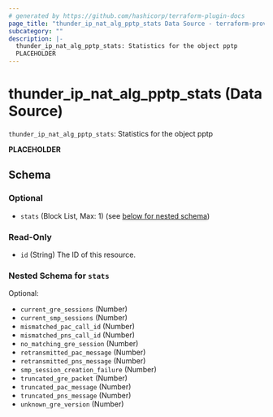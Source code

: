 ```yaml
---
# generated by https://github.com/hashicorp/terraform-plugin-docs
page_title: "thunder_ip_nat_alg_pptp_stats Data Source - terraform-provider-thunder"
subcategory: ""
description: |-
  thunder_ip_nat_alg_pptp_stats: Statistics for the object pptp
  PLACEHOLDER
---
```


# thunder_ip_nat_alg_pptp_stats (Data Source)

`thunder_ip_nat_alg_pptp_stats`: Statistics for the object pptp

__PLACEHOLDER__



<!-- schema generated by tfplugindocs -->
## Schema

### Optional

- `stats` (Block List, Max: 1) (see [below for nested schema](#nestedblock--stats))

### Read-Only

- `id` (String) The ID of this resource.

<a id="nestedblock--stats"></a>
### Nested Schema for `stats`

Optional:

- `current_gre_sessions` (Number)
- `current_smp_sessions` (Number)
- `mismatched_pac_call_id` (Number)
- `mismatched_pns_call_id` (Number)
- `no_matching_gre_session` (Number)
- `retransmitted_pac_message` (Number)
- `retransmitted_pns_message` (Number)
- `smp_session_creation_failure` (Number)
- `truncated_gre_packet` (Number)
- `truncated_pac_message` (Number)
- `truncated_pns_message` (Number)
- `unknown_gre_version` (Number)


